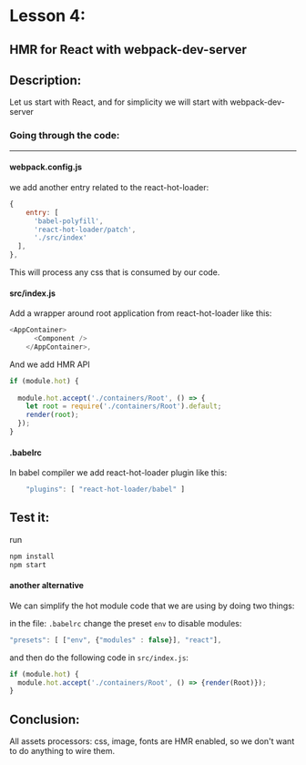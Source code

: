 # Lesson 4:

## HMR for React with webpack-dev-server

## Description: 
Let us start with React, and for simplicity we will start with webpack-dev-server

### Going through the code:
***


#### webpack.config.js
we add another entry related to the react-hot-loader:

```javascript
{
    entry: [
      'babel-polyfill',
      'react-hot-loader/patch',
      './src/index'
  ],
},
```

This will process any css that is consumed by our code.

#### src/index.js
Add a wrapper around root application from react-hot-loader like this:

```javascript
<AppContainer>
      <Component />
    </AppContainer>,
```
And we add HMR API

```javascript
if (module.hot) {
  
  module.hot.accept('./containers/Root', () => { 
    let root = require('./containers/Root').default;
    render(root);
  });
}
```

#### .babelrc
In babel compiler we add react-hot-loader plugin like this:

```javascript
    "plugins": [ "react-hot-loader/babel" ]
```

## Test it:
run 
```bash
npm install
npm start
```

#### another alternative

We can simplify the hot module code that we are using by doing two things:  

in the file: `.babelrc` change the preset `env` to disable modules:  

```javascript
"presets": [ ["env", {"modules" : false}], "react"],
```

and then do the following code in `src/index.js`:  

```javascript
if (module.hot) {
  module.hot.accept('./containers/Root', () => {render(Root)});
}
```

## Conclusion:

All assets processors: css, image, fonts are HMR enabled, so we don't want to do anything to wire them.

